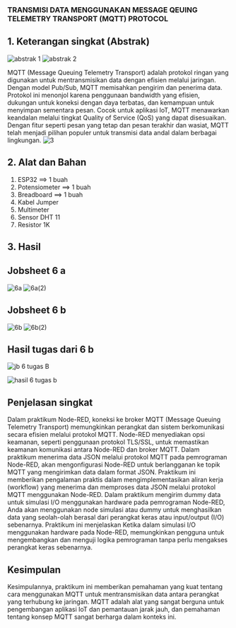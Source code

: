### TRANSMISI DATA MENGGUNAKAN MESSAGE QEUING TELEMETRY TRANSPORT (MQTT) PROTOCOL
## 1. Keterangan singkat (Abstrak)
![abstrak 1](https://github.com/Baiqjulita/TE3A-BAIQ-JULITA-TUGAS-EMBEDDED-SYSTEM/assets/144913808/9c7eed81-d209-4e35-82b1-a06ce7bc033e)
![abstrak 2](https://github.com/Baiqjulita/TE3A-BAIQ-JULITA-TUGAS-EMBEDDED-SYSTEM/assets/144913808/27029c28-37a0-40c8-9d3a-c54511c49013)

MQTT (Message Queuing Telemetry Transport) adalah protokol ringan yang digunakan untuk mentransmisikan data dengan efisien melalui jaringan. Dengan model Pub/Sub, MQTT memisahkan pengirim dan penerima data. Protokol ini menonjol karena penggunaan bandwidth yang efisien, dukungan untuk koneksi dengan daya terbatas, dan kemampuan untuk menyimpan sementara pesan. Cocok untuk aplikasi IoT, MQTT menawarkan keandalan melalui tingkat Quality of Service (QoS) yang dapat disesuaikan. Dengan fitur seperti pesan yang tetap dan pesan terakhir dan wasiat, MQTT telah menjadi pilihan populer untuk transmisi data andal dalam berbagai lingkungan.
![3](https://github.com/Baiqjulita/TE3A-BAIQ-JULITA-TUGAS-EMBEDDED-SYSTEM/assets/144913808/19e563f3-cb6d-4265-990e-a96235a8f49e)

## 2. Alat dan Bahan
1. ESP32                     ==> 1 buah
2. Potensiometer             ==> 1 buah
3. Breadboard                ==> 1 buah
4. Kabel Jumper
5. Multimeter
6. Sensor DHT 11 
7. Resistor 1K

## 3. Hasil
## Jobsheet 6 a
![6a](https://github.com/Baiqjulita/TE3A-BAIQ-JULITA-TUGAS-EMBEDDED-SYSTEM/assets/144913808/f774c648-3e3e-4359-8768-a4ef238cc855)
![6a(2)](https://github.com/Baiqjulita/TE3A-BAIQ-JULITA-TUGAS-EMBEDDED-SYSTEM/assets/144913808/61eb2e14-9bf7-42b8-ae94-0267cd148ffb)

## Jobsheet 6 b
![6b](https://github.com/Baiqjulita/TE3A-BAIQ-JULITA-TUGAS-EMBEDDED-SYSTEM/assets/144913808/856d5b22-d86a-45d4-bb2f-753117348b74)
![6b(2)](https://github.com/Baiqjulita/TE3A-BAIQ-JULITA-TUGAS-EMBEDDED-SYSTEM/assets/144913808/2f6453d3-4b0c-48ec-9189-84ddac6c53e2)
## Hasil tugas dari 6 b
![jb 6 tugas B](https://github.com/Baiqjulita/TE3A-BAIQ-JULITA-TUGAS-EMBEDDED-SYSTEM/assets/144913808/0480788d-2cdc-4e5d-9fdd-5af6ade8dcbb)

![hasil 6 tugas b](https://github.com/Baiqjulita/TE3A-BAIQ-JULITA-TUGAS-EMBEDDED-SYSTEM/assets/144913808/3b127182-f0c8-428b-91e6-8f10eea52f9b)

## Penjelasan singkat
Dalam praktikum Node-RED, koneksi ke broker MQTT (Message Queuing Telemetry Transport) memungkinkan perangkat dan sistem berkomunikasi secara efisien melalui protokol MQTT. Node-RED menyediakan opsi keamanan, seperti penggunaan protokol TLS/SSL, untuk memastikan keamanan komunikasi antara Node-RED dan broker MQTT. Dalam praktikum menerima data JSON melalui protokol MQTT pada pemrograman Node-RED, akan mengonfigurasi Node-RED untuk berlangganan  ke topik MQTT yang mengirimkan data dalam format JSON. Praktikum ini memberikan pengalaman praktis dalam mengimplementasikan aliran kerja (workflow) yang menerima dan memproses data JSON melalui protokol MQTT menggunakan Node-RED. Dalam praktikum mengirim dummy data untuk simulasi I/O menggunakan hardware pada pemrograman Node-RED, Anda akan menggunakan node simulasi atau dummy untuk menghasilkan data yang seolah-olah berasal dari perangkat keras atau input/output (I/O) sebenarnya. Praktikum ini menjelaskan Ketika  dalam simulasi I/O menggunakan hardware pada Node-RED, memungkinkan pengguna untuk mengembangkan dan menguji logika pemrograman tanpa perlu mengakses perangkat keras sebenarnya.
## Kesimpulan
Kesimpulannya, praktikum ini memberikan pemahaman yang kuat tentang cara menggunakan MQTT untuk mentransmisikan data antara perangkat yang terhubung ke jaringan. MQTT adalah alat yang sangat berguna untuk pengembangan aplikasi IoT dan pemantauan jarak jauh, dan pemahaman tentang konsep MQTT sangat berharga dalam konteks ini.
